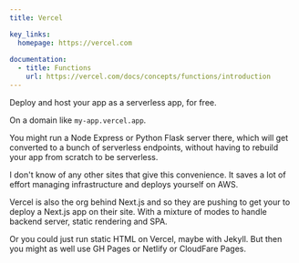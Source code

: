 ```yaml
---
title: Vercel

key_links:
  homepage: https://vercel.com
  
documentation:
  - title: Functions
    url: https://vercel.com/docs/concepts/functions/introduction
---
```


Deploy and host your app as a serverless app, for free.

On a domain like `my-app.vercel.app`.

You might run a Node Express or Python Flask server there, which will get converted to a bunch of serverless endpoints, without having to rebuild your app from scratch to be serverless.

I don't know of any other sites that give this convenience. It saves a lot of effort managing infrastructure and deploys yourself on AWS.

Vercel is also the org behind Next.js and so they are pushing to get your to deploy a Next.js app on their site. With a mixture of modes to handle backend server, static rendering and SPA.

Or you could just run static HTML on Vercel, maybe with Jekyll. But then you might as well use GH Pages or Netlify or CloudFare Pages.

